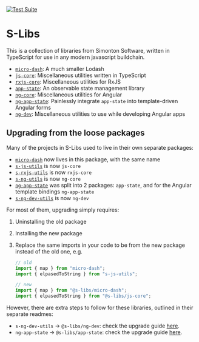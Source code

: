 [![Test Suite](https://github.com/simontonsoftware/s-libs/workflows/Test%20Suite/badge.svg)](https://github.com/simontonsoftware/s-libs/actions)

# S-Libs

This is a collection of libraries from Simonton Software, written in TypeScript for use in any modern javascript buildchain.

- [`micro-dash`](https://github.com/simontonsoftware/s-libs/tree/master/projects/micro-dash): A much smaller Lodash
- [`js-core`](https://github.com/simontonsoftware/s-libs/tree/master/projects/js-core): Miscellaneous utilities written in TypeScript
- [`rxjs-core`](https://github.com/simontonsoftware/s-libs/tree/master/projects/rxjs-core): Miscellaneous utilities for RxJS
- [`app-state`](https://github.com/simontonsoftware/s-libs/tree/master/projects/app-state): An observable state management library
- [`ng-core`](https://github.com/simontonsoftware/s-libs/tree/master/projects/ng-core): Miscellaneous utilities for Angular
- [`ng-app-state`](https://github.com/simontonsoftware/s-libs/tree/master/projects/ng-app-state): Painlessly integrate `app-state` into template-driven Angular forms
- [`ng-dev`](https://github.com/simontonsoftware/s-libs/tree/master/projects/ng-dev): Miscellaneous utilities to use while developing Angular apps

## Upgrading from the loose packages

Many of the projects in S-Libs used to live in their own separate packages:

- [`micro-dash`](https://github.com/simontonsoftware/micro-dash) now lives in this package, with the same name
- [`s-js-utils`](https://github.com/simontonsoftware/s-js-utils) is now `js-core`
- [`s-rxjs-utils`](https://github.com/simontonsoftware/s-rxjs-utils) is now `rxjs-core`
- [`s-ng-utils`](https://github.com/simontonsoftware/s-ng-utils) is now `ng-core`
- [`ng-app-state`](https://github.com/simontonsoftware/ng-app-state) was split into 2 packages: `app-state`, and for the Angular template bindings `ng-app-state`
- [`s-ng-dev-utils`](https://github.com/simontonsoftware/s-ng-dev-utils) is now `ng-dev`

For most of them, upgrading simply requires:

1. Uninstalling the old package
1. Installing the new package
1. Replace the same imports in your code to be from the new package instead of the old one, e.g.

   ```ts
   // old
   import { map } from "micro-dash";
   import { elpasedToString } from "s-js-utils";

   // new
   import { map } from "@s-libs/micro-dash";
   import { elpasedToString } from "@s-libs/js-core";
   ```

However, there are extra steps to follow for these libraries, outlined in their separate readmes:

- `s-ng-dev-utils` -> `@s-libs/ng-dev`: check the upgrade guide [here](https://github.com/simontonsoftware/s-libs/tree/master/projects/ng-dev#upgrading-from-the-non-s-libs-version).
- `ng-app-state` -> `@s-libs/app-state`: check the upgrade guide [here](https://github.com/simontonsoftware/s-libs/tree/master/projects/app-state#upgrading-from-the-non-s-libs-version).
